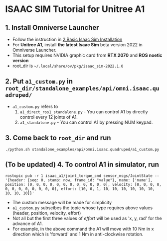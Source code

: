 # ISAAC SIM Tutorial for Unitree A1
## 1. Install Omniverse Launcher
- Follow the instruction in [2.Basic Isaac Sim Installation](https://docs.omniverse.nvidia.com/app_isaacsim/app_isaacsim/install_basic.html)
- For **Unitree A1**, install **the latest Isaac Sim** beta version 2022 in Omniverse Launcher.
- This setup requires NVIDIA graphic card from **RTX 2070** and **ROS noetic version**
- root_dir is ```~/.local/share/ov/pkg/isaac_sim-2022.1.0```

## 2. Put ```a1_custom.py``` in ```root_dir/standalone_examples/api/omni.isaac.quadruped/```
- ```a1_custom.py``` refers to  
  1) ```a1_direct_ros1_standalone.py``` - You can control A1 by directly control every 12 joints of A1. 
  2) ```a1_standalone.py``` - You can control A1 by pressing NUM keypad.


## 3. Come back to ```root_dir``` and run 
```
./python.sh standalone_examples/api/omni.isaac.quadruped/a1_custom.py
```

## (To be updated) 4. To control A1 in simulator, run 
```
rostopic pub -r 1 isaac_a1/joint_torque_cmd sensor_msgs/JointState -- '{header: {seq: 0, stamp: now, frame_id: "value"}, name: ['name'], position: [0, 0, 0, 0, 0, 0, 0, 0, 0, 0, 0, 0], velocity: [0, 0, 0, 0, 0, 0, 0, 0, 0, 0, 0, 0], effort: [10, 0, 1, 10, 10, 10, 10, 10, 10, 10, 10, 10]}'
```
- The custom message will be made for simplicity 
- ```a1_custom.py``` subscibes the topic whose type requires above values (header, position, velocity, effort)
- Not all but the first three values of *effort* will be used as 'x, y, rad' for the advance of A1.  
- For example, in the above command the A1 will move with 10 Nm in x direction which is 'forward' and 1 Nm in anti-clockwise rotation.
